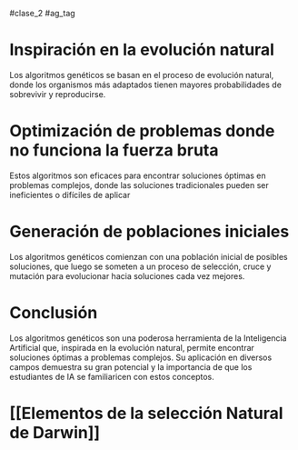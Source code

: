 #clase_2 #ag_tag
# Inspiración en la evolución natural
Los algoritmos genéticos se basan en el proceso de evolución natural, donde los organismos más adaptados tienen mayores probabilidades de sobrevivir y reproducirse.
# Optimización de problemas donde no funciona la fuerza bruta
Estos algoritmos son eficaces para encontrar soluciones óptimas en problemas complejos, donde las soluciones tradicionales pueden ser ineficientes o difíciles de aplicar
# Generación de poblaciones iniciales
Los algoritmos genéticos comienzan con una población inicial de posibles soluciones, que luego se someten a un proceso de selección, cruce y mutación para evolucionar hacia soluciones cada vez mejores.

# Conclusión
Los algoritmos genéticos son una poderosa herramienta de la Inteligencia Artificial que, inspirada en la evolución natural, permite encontrar soluciones óptimas a problemas complejos. Su aplicación en diversos campos demuestra su gran potencial y la importancia de que los estudiantes de IA se familiaricen con estos conceptos.

# [[Elementos de la selección Natural de Darwin]]